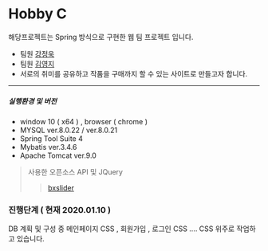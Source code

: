 # Hobby C
해당프로젝트는 Spring 방식으로 구현한 웹 팀 프로젝트 입니다.
  - 팀원 [강정욱](https://github.com/JD-jeongwook)
  - 팀원 [김영지](https://github.com/DEV-yeongji)
  - 서로의 취미를 공유하고 작품을 구매까지 할 수 있는 사이트로 만들고자 합니다.
  
---------------------------------------------------
##### 실행환경 및 버전 
  - window 10 ( x64 ) , browser ( chrome )
  - MYSQL ver.8.0.22 / ver.8.0.21  
  - Spring Tool Suite 4 
  - Mybatis ver.3.4.6
  - Apache Tomcat ver.9.0   
 > 사용한 오픈소스 API 및 JQuery   
 >> [bxslider](https://bxslider.com/)

### 진행단계 ( 현재 2020.01.10 )
DB 계획 및 구성 중
메인페이지 CSS , 회원가입 , 로그인 CSS ....
CSS 위주로 작업하고 있습니다.
